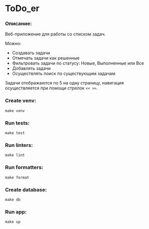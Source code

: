 # ToDo_er

### Описание:
Веб-приложение для работы со списком задач. 



Можно: 
* Создавать задачи
* Отмечать задачи как решенные 
* Фильтровать задачи по статусу: Новые, Выполненные или Все
* Добавлять задачи 
* Осуществлять поиск по существующим задачам

Задачи отображаются по 5 на одну страницу, навигация осуществляется при помощи стрелок `<< >>`.

    
### Create venv:
    make venv

### Run tests:
    make test
    
### Run linters:
    make lint
    
### Run formatters:
    make format

### Create database:
    make db

### Run app:
    make up